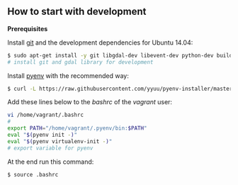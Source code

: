 ## How to start with development

**Prerequisites**

Install [git](https://git-scm.com/) and the development dependencies for Ubuntu 14.04:

```bash
$ sudo apt-get install -y git libgdal-dev libevent-dev python-dev build-essential
# install git and gdal library for development
```

Install [pyenv](https://github.com/yyuu/pyenv) with the recommended way:

```bash
$ curl -L https://raw.githubusercontent.com/yyuu/pyenv-installer/master/bin/pyenv-installer | bash
```

Add these lines below to the *bashrc* of the *vagrant* user:

```bash
vi /home/vagrant/.bashrc
#
export PATH="/home/vagrant/.pyenv/bin:$PATH"
eval "$(pyenv init -)"
eval "$(pyenv virtualenv-init -)"
# export variable for pyenv
```

At the end run this command:

```bash
$ source .bashrc
```
